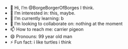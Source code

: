 - 👋 Hi, I’m @BorgeBorgerOfBorges I think.
- 👀 I’m interested in: this, maybe.
- 🌱 I’m currently learning: b
- 💞️ I’m looking to collaborate on: nothing at the moment
- 📫 How to reach me: carrier pigeon
- 😄 Pronouns: 99 year old man
- ⚡ Fun fact: i like turtles i think

